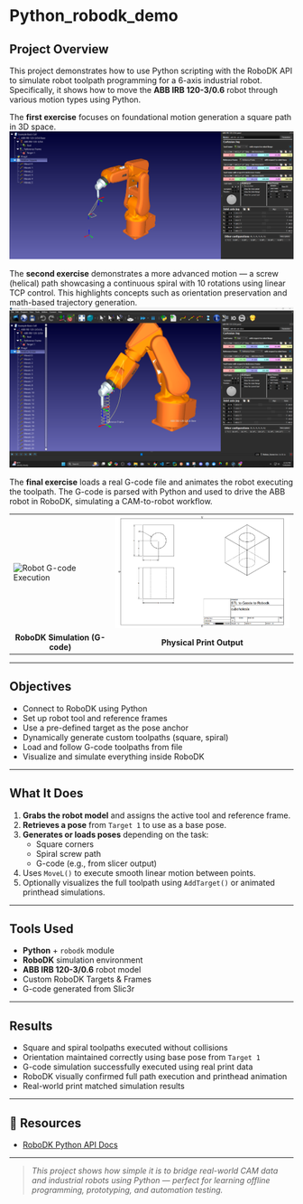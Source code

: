 # Python_robodk_demo

## Project Overview

This project demonstrates how to use Python scripting with the RoboDK API to simulate robot toolpath programming for a 6-axis industrial robot. Specifically, it shows how to move the **ABB IRB 120-3/0.6** robot through various motion types using Python.

The **first exercise** focuses on foundational motion generation a square path in 3D space.
![Square Motion](images/square_motion.png)

The **second exercise** demonstrates a more advanced motion — a screw (helical) path showcasing a continuous spiral with 10 rotations using linear TCP control. This highlights concepts such as orientation preservation and math-based trajectory generation.
![Spiral Motion](images/spiral.png)

The **final exercise** loads a real G-code file and animates the robot executing the toolpath. The G-code is parsed with Python and used to drive the ABB robot in RoboDK, simulating a CAM-to-robot workflow.

<table>
  <tr>
    <td><img src="images/gcodestlpathgif.gif" alt="Robot G-code Execution" width="400"/></td>
    <td><img src="images/printcubehole.png" alt="Printed Part Result" width="400"/></td>
  </tr>
  <tr>
    <td align="center"><b>RoboDK Simulation (G-code)</b></td>
    <td align="center"><b>Physical Print Output</b></td>
  </tr>
</table>

---

## Objectives

* Connect to RoboDK using Python
* Set up robot tool and reference frames
* Use a pre-defined target as the pose anchor
* Dynamically generate custom toolpaths (square, spiral)
* Load and follow G-code toolpaths from file
* Visualize and simulate everything inside RoboDK

---

## What It Does

1. **Grabs the robot model** and assigns the active tool and reference frame.
2. **Retrieves a pose** from `Target 1` to use as a base pose.
3. **Generates or loads poses** depending on the task:
   - Square corners
   - Spiral screw path
   - G-code (e.g., from slicer output)
4. Uses `MoveL()` to execute smooth linear motion between points.
5. Optionally visualizes the full toolpath using `AddTarget()` or animated printhead simulations.

---

## Tools Used

* **Python** + `robodk` module
* **RoboDK** simulation environment
* **ABB IRB 120-3/0.6** robot model
* Custom RoboDK Targets & Frames
* G-code generated from Slic3r

---

## Results

* Square and spiral toolpaths executed without collisions
* Orientation maintained correctly using base pose from `Target 1`
* G-code simulation successfully executed using real print data
* RoboDK visually confirmed full path execution and printhead animation
* Real-world print matched simulation results

---

## 🔗 Resources

* [RoboDK Python API Docs](https://robodk.com/doc/en/PythonAPI/index.html)

---

> *This project shows how simple it is to bridge real-world CAM data and industrial robots using Python — perfect for learning offline programming, prototyping, and automation testing.*
